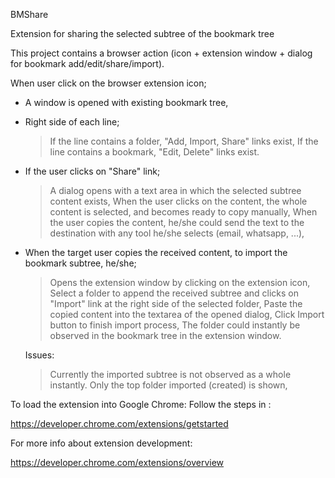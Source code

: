 BMShare

Extension for sharing the selected subtree of the bookmark tree

This project contains a browser action (icon + extension window + dialog for bookmark add/edit/share/import).

When user click on the browser extension icon;

* A window is opened with existing bookmark tree,
* Right side of each line;
  > If the line contains a folder, "Add, Import, Share" links exist,
  > If the line contains a bookmark, "Edit, Delete" links exist.
     
* If the user clicks on "Share" link;
  > A dialog opens with a text area in which the selected subtree content exists,
  > When the user clicks on the content, the whole content is selected, and becomes ready to copy manually,
  > When the user copies the content, he/she could send the text to the destination with any tool he/she selects (email, whatsapp, ...),
* When the target user copies the received content, to import the bookmark subtree, he/she;
  > Opens the extension window by clicking on the extension icon,
  > Select a folder to append the received subtree and clicks on "Import" link at the right side of the selected folder,
  > Paste the copied content into the textarea of the opened dialog,
  > Click Import button to finish import process,
  > The folder could instantly be observed in the bookmark tree in the extension window. 
  
  
  Issues:
  
  >Currently the imported subtree is not observed as a whole instantly. Only the top folder imported (created) is shown,


To load the extension into Google Chrome:
Follow the steps in :

https://developer.chrome.com/extensions/getstarted

For more info about extension development: 

https://developer.chrome.com/extensions/overview
